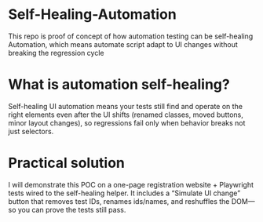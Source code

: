 # Self-Healing-Automation
This repo is proof of concept of how automation testing can be  self-healing Automation, which means automate script adapt to UI changes without breaking the  regression cycle

# What is automation self-healing?

Self-healing UI automation means your tests still find and operate on the right elements even after the UI shifts (renamed classes, moved buttons, minor layout changes), so regressions fail only when behavior breaks not just selectors.

# Practical solution

I will demonstrate this POC on a one-page registration website + Playwright tests wired to the self-healing helper. It includes a “Simulate UI change” button that removes test IDs, renames ids/names, and reshuffles the DOM—so you can prove the tests still pass.

